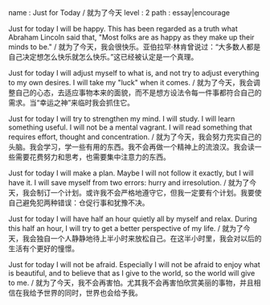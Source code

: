 name : Just for Today / 就为了今天
level : 2
path : essay|encourage

Just for today I will be happy. This has been regarded as a truth what Abraham Lincoln said that, "Most folks are as happy as they make up their minds to be." / 就为了今天，我会很快乐。亚伯拉罕·林肯曾说过：“大多数人都是自己决定想怎么快乐就怎么快乐。”这已经被认定是一个真理。

Just for today I will adjust myself to what is, and not try to adjust everything to my own desires. I will take my "luck" when it comes. / 就为了今天，我会调整自己的心态，去适应事物本来的面貌，而不是想方设法令每一件事都符合自己的需求。当“幸运之神”来临时我会抓住它。

Just for today I will try to strengthen my mind. I will study. I will learn something useful. I will not be a mental vagrant. I will read something that requires effort, thought and concentration. / 就为了今天，我会努力充实自己的头脑。我会学习，学一些有用的东西。我不会再做一个精神上的流浪汉。我会读一些需要花费努力和思考，也需要集中注意力的东西。

Just for today I will make a plan. Maybe I will not follow it exactly, but I will have it. I will save myself from two errors: hurry and irresolution. / 就为了今天，我会制订一个计划。或许我不会严格地遵守它，但我一定要有个计划。我要使自己避免犯两种错误：仓促行事和犹豫不决。

Just for today I will have half an hour quietly all by myself and relax. During this half an hour, I will try to get a better perspective of my life. / 就为了今天，我会独自一个人静静地待上半小时来放松自己。在这半小时里，我会对以后的生活有个更好的憧憬。

Just for today I will not be afraid. Especially I will not be afraid to enjoy what is beautiful, and to believe that as I give to the world, so the world will give to me. / 就为了今天，我不会再害怕。尤其我不会再害怕欣赏美丽的事物，并且相信在我给予世界的同时，世界也会给予我。
